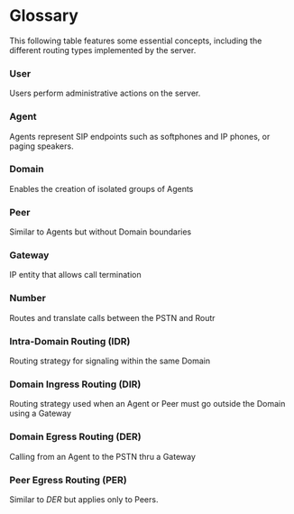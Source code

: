 # Glossary

This following table features some essential concepts, including the different routing types implemented by the server.

### User  

Users perform administrative actions on the server.             

### Agent  

Agents represent SIP endpoints such as softphones and IP phones, or paging speakers.

### Domain  

Enables the creation of isolated groups of Agents

### Peer

Similar to Agents but without Domain boundaries

### Gateway

IP entity that allows call termination

### Number

Routes and translate calls between the PSTN and Routr

### Intra-Domain Routing (IDR)

Routing strategy for signaling within the same Domain

### Domain Ingress Routing (DIR)

Routing strategy used when an Agent or Peer must go outside the Domain using
a Gateway

### Domain Egress Routing (DER)

Calling from an Agent to the PSTN thru a Gateway

### Peer Egress Routing (PER)

Similar to *DER* but applies only to Peers.
